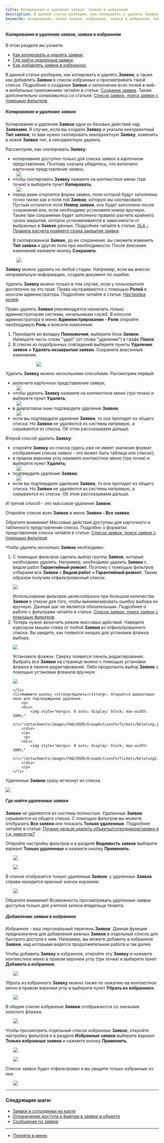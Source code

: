 ```yaml
---
title: Копирование и удаление заявок, заявки в избранном
description: В данной статье разберем, как копировать и удалять Заявки, а также как добавлять Заявки в список избранных и быстро находить избранные заявки в общем списке.
keywords: копирование, копия заявки, избранное, заявка в избранном, hubex, хабекс, хубекс, хабикс
---
```


#### Копирование и удаление заявок, заявки в избранном
В этом разделе вы узнаете:
<html>
<meta charset="utf-8">
<ul>
    <li><a href="#copydel">Как копировать и удалять заявки;</a></li>
    <li><a href="#deletedticket">Где найти удаленные заявки;</a></li>
    <li><a href="#elected">Как добавлять заявки в избранное.</a></li>
</ul>
</html>

<body>
<p>В данной статье разберем, как копировать и удалять <strong>Заявки</strong>, а также как добавлять <strong>Заявки</strong> в список избранных и
    просматривать такой список. Подробнее о создании <strong>Заявок</strong> и заполнении всех полей в
    web- и мобильных приложениях читайте в статье: <a href="https://wiki.hubex.ru/docs/FAQ/RU/user/CreatingTicket.html">Создание
        заявки</a>. Также дополнительно ознакомьтесь со статьей: <a
            href="https://wiki.hubex.ru/docs/FAQ/RU/user/Filters.html">Список заявок, поиск заявок с помощью
        фильтров</a>.</p>

<h5 id="copydel">Копирование и удаление заявок</h5>
<p>Копирование и удаление <strong>Заявок</strong> одни из базовых действий над <strong>Заявками</strong>. В случае, если вы создали <strong>Заявку</strong> и указали
    некорректный <strong>Тип заявки</strong>, то вам нужно скопировать некорректную <strong>Заявку</strong>, изменить в новой <strong>Заявке</strong> тип, а некорректную
    удалить.</p>
<p>Рассмотрим, как скопировать <strong>Заявку</strong>:</p>
<ul>
    <li>копирование доступно только для списка заявок в карточном представлении. Поэтому сначала убедитесь, что включено
        карточное
        представление заявок;
    </li>
    <div>
        <img style="margin: 0 auto; display: block; max-width: 95%;"
             src="/attachments/images/FAQ/USER/ElectedTicket/List.jpg"/>
    </div>
    <li>чтобы скопировать <strong>Заявку</strong> нажмите на контекстное меню (три точки) и выберите пункт <strong>Копировать</strong>;</li>
    <div>
        <img style="margin: 0 auto; display: block; max-width: 95%;"
             src="/attachments/images/FAQ/USER/ElectedTicket/Copy.jpg"/>
    </div>
    <li>перед вами откроется форма заявки, поля которой будут заполнены точно также как и поля той <strong>Заявки</strong>, которую вы
        скопировали. Пустым останется поле <strong>Номер заявки</strong>, оно будет заполнено после сохранения или, если необходимо
        установите номер вручную. Также при сохранении будет заполнено правило расчета крайнего срока закрытия, которое
        устанавливается в зависимости от выбранных в <strong>Заявке</strong> данных. Подробнее читайте в статье: <a
                href="https://wiki.hubex.ru/docs/FAQ/RU/admin/SLA.html">SLA - Правила расчета крайнего срока закрытия
            заявки</a>.
        <p>В скопированной <strong>Заявке</strong>, до ее сохранения, вы сможете изменить <strong>Тип заявки</strong> и другие поля при
            необходимости. После внесения изменений нажмите кнопку <strong>Сохранить</strong>. </p>
    </li>
    <div>
        <img style="margin: 0 auto; display: block; max-width: 95%;"
             src="/attachments/images/FAQ/USER/ElectedTicket/Ticket.jpg"/>
    </div>
</ul>

<p><strong>Заявку</strong> можно удалить на любой стадии. Например, если вы внесли неправильную информацию, создали
    документ по
    ошибке. </p>
<p>Удалить <strong>Заявку</strong> можно только в том случае, если у пользователя достаточно на это прав. Права
    настраиваются с помощью
    <strong>Ролей</strong> в консоли администратора. Подробнее читайте в статье: <a
            href="https://wiki.hubex.ru/docs/FAQ/RU/admin/Roles.html">Настройка ролей</a>.</p>

<p>Право удалять <strong>Заявки</strong> рекомендуется назначать только администраторам системы, начальникам служб. В
    консоли администратора в меню <strong>Администрирование - Роли</strong> откройте
    необходимую <strong>Роль</strong> и внесите изменения:</p>
<ol>
    <li>Перейдите во вкладку <strong>Полномочия</strong>, выберите блок <strong>Заявки</strong>. Напишите часть слова
        "удал" (от слова "удаление") в графе <strong>Поиск</strong>.
    </li>
    <li>В списке из подобранных совпадений выберите пункты <strong>Удаление заявок</strong> и <strong>Удалять незакрытые
        заявки</strong>. Сохраните внесенные изменения.
    </li>
</ol>
<div>
    <img style="margin: 0 auto; display: block; max-width: 60%;"
         src="/attachments/images/FAQ/USER/ChangingStatus/Roles.jpg"/>
</div>


<p>Удалить <strong>Заявку</strong> можно несколькими способами. Рассмотрим первый:</p>

<ul>
    <li>включите карточное представление заявок;
    </li>
    <div>
        <img style="margin: 0 auto; display: block; max-width: 95%;"
             src="/attachments/images/FAQ/USER/ElectedTicket/List.jpg"/>
    </div>
    <li>чтобы удалить <strong>Заявку</strong> нажмите на контекстное меню (три точки) и выберите пункт <strong>Удалить</strong>;</li>
    <div>
        <img style="margin: 0 auto; display: block; max-width: 95%;"
             src="/attachments/images/FAQ/USER/ElectedTicket/Delete.jpg"/>
    </div>
    <li>в диалоговом окне подтвердите удаление <strong>Заявки</strong>;
    </li>
    <div>
        <img style="margin: 0 auto; display: block; max-width: 95%;"
             src="/attachments/images/FAQ/USER/ElectedTicket/Dialog.jpg"/>
    </div>
    <li>если вы подтвердили удаление <strong>Заявки</strong>, то она пропадет из общего списка. Но <strong>Заявки</strong> не удаляются из системы
        напрямую, а скрываются из списка. Об этом рассказываем дальше.
    </li>
</ul>

<p>Второй способ удалить <strong>Заявку</strong>:</p>
<ul>
    <li>откройте <strong>Заявку</strong> из списка (здесь уже не имеет значения формат отображения списка заявок - это может быть таблица или список);</li>
    <li>в правом верхнем углу нажмите контекстное меню (три точки) и выберите пункт <strong>Удалить</strong>;</li>
     <div>
        <img style="margin: 0 auto; display: block; max-width: 95%;"
             src="/attachments/images/FAQ/USER/ElectedTicket/Ticket2.jpg"/>
    </div>
    <li>подтвердите удаление <strong>Заявки</strong>;</li>
     <div>
        <img style="margin: 0 auto; display: block; max-width: 95%;"
             src="/attachments/images/FAQ/USER/ElectedTicket/Dialog2.jpg"/>
    </div>
    <li>если вы подтвердили удаление <strong>Заявки</strong>, то она пропадет из общего списка. Но <strong>Заявки</strong> не удаляются из системы
        напрямую, а скрываются из списка. Об этом рассказываем дальше.
    </li>
</ul>

<p>И третий способ - это массовое удаление <strong>Заявок</strong>. </p>

<p>Откройте список всех <strong>Заявок</strong> в меню <strong>Заявки - Все заявки</strong>. </p>
<p>Обратите внимание! Массовые действия доступны для карточного и табличного представления списка. Подробно о форматах представления списка читайте в статье: <a href="https://wiki.hubex.ru/docs/FAQ/RU/user/Filters.html">Список заявок, поиск заявок с помощью фильтров</a>.</p>
<p>Чтобы удалить несколько <strong>Заявок</strong> необходимо:</p>
<ol>
    <li>С помощью фильтров сделать выбор группы <strong>Заявок</strong>, которые необходимо удалить. Например, необходимо
        удалить <strong>Заявки</strong> с видом работ <strong>Гарантийный ремонт</strong>. Поэтому с помощью фильтров отбираем
        все <strong>Заявки</strong> с <strong>Видом работ = Гарантийный ремонт</strong>. Таким образом получим отфильтрованный список.
        <p>
        <div>
            <img style="margin: 0 auto; display: block; max-width: 100%;"
                 src="/attachments/images/FAQ/USER/GroupActionsForTickets/Tickets2.jpg"/>
        </div>
        </p>
        Использование фильтров целесообразно при большом количестве <strong>Заявок</strong> в списке для того, чтобы минимизировать
        ошибку выбора их вручную. Данный шаг не является обязательным. Подробнее о работе с фильтрами читайте в статье: <a href="https://wiki.hubex.ru/docs/FAQ/RU/user/Filters.html">Список заявок, поиск заявок с помощью фильтров</a>.
    </li>
    <li>Теперь нужно включить режим массовых действий. Наведите курсором мышки слева от
        любой <strong>Заявки</strong> из отфильтрованного списка. Вы увидите, как появится окошко для установки флажка выбора.
        <p>
        <div>
            <img style="margin: 0 auto; display: block; max-width: 100%;"
                 src="/attachments/images/FAQ/USER/GroupActionsForTickets/SelectEmpty2.jpg"/>
        </div>
        </p>
        Установите флажок. Сверху появится панель редактирования. Выбрать все <strong>Заявки</strong> на странице можно с помощью
        установки флажка в панели редактирования. Либо продолжить выбор <strong>Заявок</strong> с помощью установки флажков вручную
        <p>
        <div>
            <img style="margin: 0 auto; display: block; max-width: 100%;"
                 src="/attachments/images/FAQ/USER/GroupActionsForTickets/SelectedTick2.jpg"/>
        </div>
        </p>
        
    </li>
    <li>Нажмите кнопку <strong>Удалить</strong>. Откроется диалоговое окно для подтверждения удаления. 
        <p>
        <div>
            <img style="margin: 0 auto; display: block; max-width: 100%;"
                 src="/attachments/images/FAQ/USER/GroupActionsForTickets/Deleting.jpg"/>
        </div>
        </p>
         <p>
        <div>
            <img style="margin: 0 auto; display: block; max-width: 100%;"
                 src="/attachments/images/FAQ/USER/GroupActionsForTickets/Deleting2.jpg"/>
        </div>
        </p>
    </li>
   

</ol>
<p>Удаленные <strong>Заявки</strong> сразу исчезнут из списка.</p>
<div>
    <img style="margin: 0 auto; display: block; max-width: 100%;"
         src="/attachments/images/FAQ/USER/GroupActionsForTickets/TicketList.jpg"/>
</div>


<h5 id="deletedticket">Где найти удаленные заявки</h5>

<p><strong>Заявки</strong> не удаляются из системы полностью. Удаленные <strong>Заявки</strong>
    скрываются из общего списка. С
    помощью фильтров вы можете отобразить <strong>Все заявки</strong> или показать <strong>Только удаленные</strong>.
    Подробнее читайте в статье: <a href="https://wiki.hubex.ru/docs/FAQ/RU/user/DeletedObjects.html">Почему нельзя
        удалить объекты/сотрудников/заявки и т.д. навсегда?</a></p>
<p>Откройте настройку фильтров и в разделе <strong>Видимость заявок</strong> выберите вариант <strong>Только удаленные</strong> и нажмите кнопку
    <strong>Применить</strong>.</p>
<div>
    <img style="margin: 0 auto; display: block; max-width: 90%;"
         src="/attachments/images/FAQ/USER/ElectedTicket/Filters.jpg"/>
</div>
<p><div>
    <img style="margin: 0 auto; display: block; max-width: 90%;"
         src="/attachments/images/FAQ/USER/ElectedTicket/Filters2.jpg"/>
</div></p>
<p>В списке отобразятся только удаленные <strong>Заявки</strong>: у удаленных <strong>Заявок</strong> справа находится красный значок корзинки. </p>
<div>
    <img style="margin: 0 auto; display: block; max-width: 90%;"
         src="/attachments/images/FAQ/USER/ElectedTicket/DeletedTickets.jpg"/>
</div>

<p>Обратите внимание! Возможность просматривать удаленные заявки доступна только для учетной записи владельца
    тенанта.</p>


<h5 id="elected">Добавление заявки в избранное</h5>
<p>Избранное - ваш персональный перечень <strong>Заявок</strong>. Данная функция предназначена для добавления важных <strong>Заявок</strong> в отдельный
    список для быстрого доступа к ним.
    Например, вы можете добавить в избранное <strong>Заявки</strong>, над которыми ведется продолжительная работа и так далее.</p>

<p>Чтобы добавить <strong>Заявку</strong> в избранное, откройте эту <strong>Заявку</strong> и нажмите контекстное меню в правом верхнем углу (три
    точки) и выберите пункт <strong>Добавить в избранное</strong>.</p>
<div>
    <img style="margin: 0 auto; display: block; max-width: 90%;"
         src="/attachments/images/FAQ/USER/ElectedTicket/ElectTicket.jpg"/>
</div>

<p>Убрать из избранного <strong>Заявку</strong> можно также по нажатию на контекстное меню в правом верхнем углу и выберите пункт <strong>Убрать
    из избранного</strong>.</p>
<div>
    <img style="margin: 0 auto; display: block; max-width: 90%;"
         src="/attachments/images/FAQ/USER/ElectedTicket/ElectTicket2.jpg"/>
</div>

<p>В общем списке избранные <strong>Заявки</strong> отображаются со значками золотого флажка. </p>

<div>
    <img style="margin: 0 auto; display: block; max-width: 90%;"
         src="/attachments/images/FAQ/USER/ElectedTicket/ElectedTickets.jpg"/>
</div>

<p>Чтобы просмотреть отдельный список избранных <strong>Заявок</strong>, откройте настройку фильтров и в разделе <strong>Избранные заявки</strong>
    выберите вариант <strong>Только избранные заявки</strong> и нажмите кнопку
    <strong>Применить</strong>.</p>

<div>
    <img style="margin: 0 auto; display: block; max-width: 90%;"
         src="/attachments/images/FAQ/USER/ElectedTicket/Filters3.jpg"/>
</div>
<p><div>
    <img style="margin: 0 auto; display: block; max-width: 90%;"
         src="/attachments/images/FAQ/USER/ElectedTicket/Filters4.jpg"/>
</div></p>
<p>Список заявок будет отфильтрован и вы увидите только избранные из них.</p>

<div>
    <img style="margin: 0 auto; display: block; max-width: 90%;"
         src="/attachments/images/FAQ/USER/ElectedTicket/ElectedTickets2.jpg"/>
</div>

</body>


___
### Следующие шаги:
- [Заявки и сотрудники на карте](./TicketsOnMap.md)
- [Ограничение доступа к файлам в заявке и объекте](./ViewRestriction.md)
- [Сообщения по заявке](./Messages.md)

____
- [Перейти в меню](http://wiki.hubex.ru)
